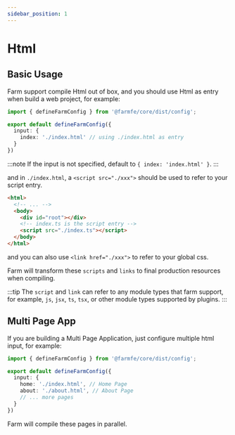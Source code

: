 ```yaml
---
sidebar_position: 1
---
```


# Html
## Basic Usage
Farm support compile Html out of box, and you should use Html as entry when build a web project, for example:

```ts title="farm.config.ts"
import { defineFarmConfig } from '@farmfe/core/dist/config';

export default defineFarmConfig({
  input: {
    index: './index.html' // using ./index.html as entry
  }
})
```
:::note
If the input is not specified, default to `{ index: 'index.html' }`.
:::

and in `./index.html`, a `<script src="./xxx">` should be used to refer to your script entry.

```html title="./index.html"
<html>
  <!-- ... -->
  <body>
    <div id="root"></div>
    <!-- index.ts is the script entry -->
    <script src="./index.ts"></script> 
  </body>
</html>

```
and you can also use `<link href="./xxx">` to refer to your global css.

Farm will transform these `scripts` and `links` to final production resources when compiling.

:::tip
The `script` and `link` can refer to any module types that farm support, for example, `js`, `jsx`, `ts`, `tsx`, or other module types supported by plugins.
:::

## Multi Page App
If you are building a Multi Page Application, just configure multiple html input, for example:

```ts title="farm.config.ts"
import { defineFarmConfig } from '@farmfe/core/dist/config';

export default defineFarmConfig({
  input: {
    home: './index.html', // Home Page
    about: './about.html', // About Page
    // ... more pages
  }
})
```
Farm will compile these pages in parallel.

